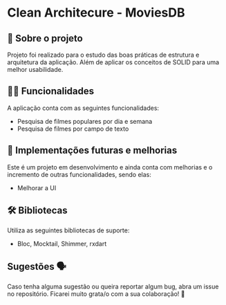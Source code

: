 
# Clean Architecure - MoviesDB


## 📑 Sobre o projeto

Projeto foi realizado para o estudo das boas práticas de estrutura e arquitetura da aplicação. Além de aplicar os conceitos de SOLID para uma melhor usabilidade.

## ✍🏻 Funcionalidades

A aplicação conta com as seguintes funcionalidades:

- Pesquisa de filmes populares por dia e semana
- Pesquisa de filmes por campo de texto


## 📆 Implementações futuras e melhorias

Este é um projeto em desenvolvimento e ainda conta com melhorias e o incremento de outras funcionalidades, sendo elas:

- Melhorar a UI

## 🛠 Bibliotecas

Utiliza as seguintes bibliotecas de suporte:

- Bloc, Mocktail, Shimmer, rxdart


## Sugestões 🗣

Caso tenha alguma sugestão ou queira reportar algum bug, abra um issue no repositório. Ficarei muito grata/o com a sua colaboração! 🤝
